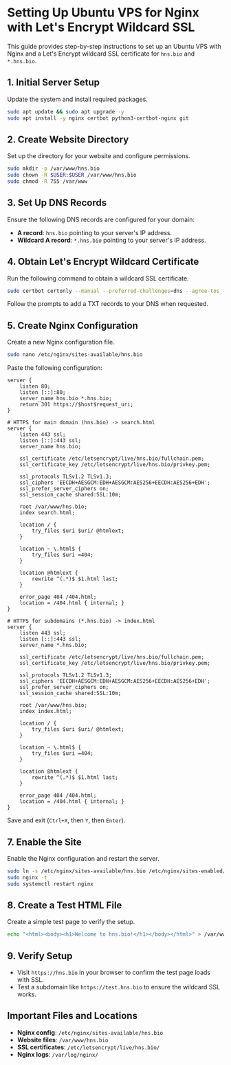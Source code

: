 # Setting Up Ubuntu VPS for Nginx with Let's Encrypt Wildcard SSL

This guide provides step-by-step instructions to set up an Ubuntu VPS with Nginx and a Let's Encrypt wildcard SSL certificate for `hns.bio` and `*.hns.bio`.

## 1. Initial Server Setup

Update the system and install required packages.

```bash
sudo apt update && sudo apt upgrade -y
sudo apt install -y nginx certbot python3-certbot-nginx git
```

## 2. Create Website Directory

Set up the directory for your website and configure permissions.

```bash
sudo mkdir -p /var/www/hns.bio
sudo chown -R $USER:$USER /var/www/hns.bio
sudo chmod -R 755 /var/www
```

## 3. Set Up DNS Records

Ensure the following DNS records are configured for your domain:

- **A record**: `hns.bio` pointing to your server's IP address.
- **Wildcard A record**: `*.hns.bio` pointing to your server's IP address.

## 4. Obtain Let's Encrypt Wildcard Certificate

Run the following command to obtain a wildcard SSL certificate.

```bash
sudo certbot certonly --manual --preferred-challenges=dns --agree-tos --no-eff-email -d hns.bio -d *.hns.bio --register-unsafely-without-email
```

Follow the prompts to add a TXT records to your DNS when requested.

## 5. Create Nginx Configuration

Create a new Nginx configuration file.

```bash
sudo nano /etc/nginx/sites-available/hns.bio
```

Paste the following configuration:

```# Redirect all HTTP traffic to HTTPS
server {
    listen 80;
    listen [::]:80;
    server_name hns.bio *.hns.bio;
    return 301 https://$host$request_uri;
}

# HTTPS for main domain (hns.bio) -> search.html
server {
    listen 443 ssl;
    listen [::]:443 ssl;
    server_name hns.bio;

    ssl_certificate /etc/letsencrypt/live/hns.bio/fullchain.pem;
    ssl_certificate_key /etc/letsencrypt/live/hns.bio/privkey.pem;

    ssl_protocols TLSv1.2 TLSv1.3;
    ssl_ciphers 'EECDH+AESGCM:EDH+AESGCM:AES256+EECDH:AES256+EDH';
    ssl_prefer_server_ciphers on;
    ssl_session_cache shared:SSL:10m;

    root /var/www/hns.bio;
    index search.html;

    location / {
        try_files $uri $uri/ @htmlext;
    }

    location ~ \.html$ {
        try_files $uri =404;
    }

    location @htmlext {
        rewrite ^(.*)$ $1.html last;
    }

    error_page 404 /404.html;
    location = /404.html { internal; }
}

# HTTPS for subdomains (*.hns.bio) -> index.html
server {
    listen 443 ssl;
    listen [::]:443 ssl;
    server_name *.hns.bio;

    ssl_certificate /etc/letsencrypt/live/hns.bio/fullchain.pem;
    ssl_certificate_key /etc/letsencrypt/live/hns.bio/privkey.pem;

    ssl_protocols TLSv1.2 TLSv1.3;
    ssl_ciphers 'EECDH+AESGCM:EDH+AESGCM:AES256+EECDH:AES256+EDH';
    ssl_prefer_server_ciphers on;
    ssl_session_cache shared:SSL:10m;

    root /var/www/hns.bio;
    index index.html;

    location / {
        try_files $uri $uri/ @htmlext;
    }

    location ~ \.html$ {
        try_files $uri =404;
    }

    location @htmlext {
        rewrite ^(.*)$ $1.html last;
    }

    error_page 404 /404.html;
    location = /404.html { internal; }
}
```

Save and exit (`Ctrl+X`, then `Y`, then `Enter`).

## 7. Enable the Site

Enable the Nginx configuration and restart the server.

```bash
sudo ln -s /etc/nginx/sites-available/hns.bio /etc/nginx/sites-enabled/
sudo nginx -t
sudo systemctl restart nginx
```

## 8. Create a Test HTML File

Create a simple test page to verify the setup.

```bash
echo "<html><body><h1>Welcome to hns.bio!</h1></body></html>" > /var/www/hns.bio/index.html
```

## 9. Verify Setup

- Visit `https://hns.bio` in your browser to confirm the test page loads with SSL.
- Test a subdomain like `https://test.hns.bio` to ensure the wildcard SSL works.

## Important Files and Locations

- **Nginx config**: `/etc/nginx/sites-available/hns.bio`
- **Website files**: `/var/www/hns.bio`
- **SSL certificates**: `/etc/letsencrypt/live/hns.bio/`
- **Nginx logs**: `/var/log/nginx/`
